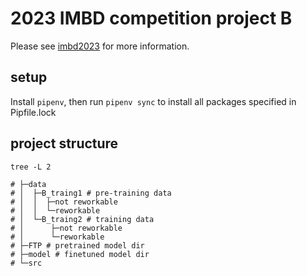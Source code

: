 # 2023 IMBD competition project B

Please see [imbd2023](https://imbd2023.thu.edu.tw/) for more information.

## setup

Install `pipenv`, then run `pipenv sync` to install all packages specified in Pipfile.lock

## project structure

```{bash}
tree -L 2

# ├─data
# │  ├─B_traing1 # pre-training data
# │  │  ├─not reworkable
# │  │  └─reworkable
# │  └─B_traing2 # training data
# │      ├─not reworkable
# │      └─reworkable
# ├─FTP # pretrained model dir
# ├─model # finetuned model dir
# └─src
```
